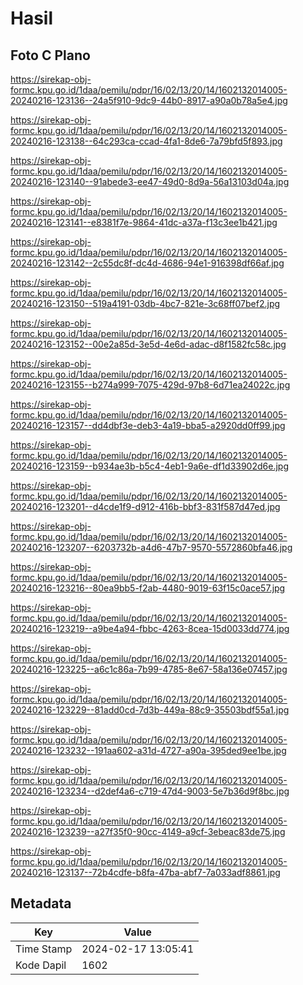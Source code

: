 # Hasil

## Foto C Plano

https://sirekap-obj-formc.kpu.go.id/1daa/pemilu/pdpr/16/02/13/20/14/1602132014005-20240216-123136--24a5f910-9dc9-44b0-8917-a90a0b78a5e4.jpg

https://sirekap-obj-formc.kpu.go.id/1daa/pemilu/pdpr/16/02/13/20/14/1602132014005-20240216-123138--64c293ca-ccad-4fa1-8de6-7a79bfd5f893.jpg

https://sirekap-obj-formc.kpu.go.id/1daa/pemilu/pdpr/16/02/13/20/14/1602132014005-20240216-123140--91abede3-ee47-49d0-8d9a-56a13103d04a.jpg

https://sirekap-obj-formc.kpu.go.id/1daa/pemilu/pdpr/16/02/13/20/14/1602132014005-20240216-123141--e8381f7e-9864-41dc-a37a-f13c3ee1b421.jpg

https://sirekap-obj-formc.kpu.go.id/1daa/pemilu/pdpr/16/02/13/20/14/1602132014005-20240216-123142--2c55dc8f-dc4d-4686-94e1-916398df66af.jpg

https://sirekap-obj-formc.kpu.go.id/1daa/pemilu/pdpr/16/02/13/20/14/1602132014005-20240216-123150--519a4191-03db-4bc7-821e-3c68ff07bef2.jpg

https://sirekap-obj-formc.kpu.go.id/1daa/pemilu/pdpr/16/02/13/20/14/1602132014005-20240216-123152--00e2a85d-3e5d-4e6d-adac-d8f1582fc58c.jpg

https://sirekap-obj-formc.kpu.go.id/1daa/pemilu/pdpr/16/02/13/20/14/1602132014005-20240216-123155--b274a999-7075-429d-97b8-6d71ea24022c.jpg

https://sirekap-obj-formc.kpu.go.id/1daa/pemilu/pdpr/16/02/13/20/14/1602132014005-20240216-123157--dd4dbf3e-deb3-4a19-bba5-a2920dd0ff99.jpg

https://sirekap-obj-formc.kpu.go.id/1daa/pemilu/pdpr/16/02/13/20/14/1602132014005-20240216-123159--b934ae3b-b5c4-4eb1-9a6e-df1d33902d6e.jpg

https://sirekap-obj-formc.kpu.go.id/1daa/pemilu/pdpr/16/02/13/20/14/1602132014005-20240216-123201--d4cde1f9-d912-416b-bbf3-831f587d47ed.jpg

https://sirekap-obj-formc.kpu.go.id/1daa/pemilu/pdpr/16/02/13/20/14/1602132014005-20240216-123207--6203732b-a4d6-47b7-9570-5572860bfa46.jpg

https://sirekap-obj-formc.kpu.go.id/1daa/pemilu/pdpr/16/02/13/20/14/1602132014005-20240216-123216--80ea9bb5-f2ab-4480-9019-63f15c0ace57.jpg

https://sirekap-obj-formc.kpu.go.id/1daa/pemilu/pdpr/16/02/13/20/14/1602132014005-20240216-123219--a9be4a94-fbbc-4263-8cea-15d0033dd774.jpg

https://sirekap-obj-formc.kpu.go.id/1daa/pemilu/pdpr/16/02/13/20/14/1602132014005-20240216-123225--a6c1c86a-7b99-4785-8e67-58a136e07457.jpg

https://sirekap-obj-formc.kpu.go.id/1daa/pemilu/pdpr/16/02/13/20/14/1602132014005-20240216-123229--81add0cd-7d3b-449a-88c9-35503bdf55a1.jpg

https://sirekap-obj-formc.kpu.go.id/1daa/pemilu/pdpr/16/02/13/20/14/1602132014005-20240216-123232--191aa602-a31d-4727-a90a-395ded9ee1be.jpg

https://sirekap-obj-formc.kpu.go.id/1daa/pemilu/pdpr/16/02/13/20/14/1602132014005-20240216-123234--d2def4a6-c719-47d4-9003-5e7b36d9f8bc.jpg

https://sirekap-obj-formc.kpu.go.id/1daa/pemilu/pdpr/16/02/13/20/14/1602132014005-20240216-123239--a27f35f0-90cc-4149-a9cf-3ebeac83de75.jpg

https://sirekap-obj-formc.kpu.go.id/1daa/pemilu/pdpr/16/02/13/20/14/1602132014005-20240216-123137--72b4cdfe-b8fa-47ba-abf7-7a033adf8861.jpg


## Metadata

| Key        | Value               |
| ---------- | ------------------- |
| Time Stamp | 2024-02-17 13:05:41 |
| Kode Dapil | 1602                |



